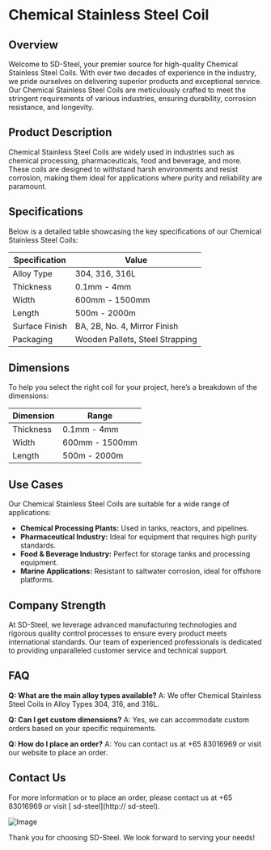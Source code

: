 # Chemical Stainless Steel Coil

## Overview
Welcome to SD-Steel, your premier source for high-quality Chemical Stainless Steel Coils. With over two decades of experience in the industry, we pride ourselves on delivering superior products and exceptional service. Our Chemical Stainless Steel Coils are meticulously crafted to meet the stringent requirements of various industries, ensuring durability, corrosion resistance, and longevity.

## Product Description
Chemical Stainless Steel Coils are widely used in industries such as chemical processing, pharmaceuticals, food and beverage, and more. These coils are designed to withstand harsh environments and resist corrosion, making them ideal for applications where purity and reliability are paramount.

## Specifications
Below is a detailed table showcasing the key specifications of our Chemical Stainless Steel Coils:

| Specification | Value |
|---------------|-------|
| Alloy Type    | 304, 316, 316L |
| Thickness     | 0.1mm - 4mm |
| Width         | 600mm - 1500mm |
| Length        | 500m - 2000m |
| Surface Finish| BA, 2B, No. 4, Mirror Finish |
| Packaging     | Wooden Pallets, Steel Strapping |

## Dimensions
To help you select the right coil for your project, here’s a breakdown of the dimensions:

| Dimension | Range |
|-----------|-------|
| Thickness | 0.1mm - 4mm |
| Width     | 600mm - 1500mm |
| Length    | 500m - 2000m |

## Use Cases
Our Chemical Stainless Steel Coils are suitable for a wide range of applications:
- **Chemical Processing Plants:** Used in tanks, reactors, and pipelines.
- **Pharmaceutical Industry:** Ideal for equipment that requires high purity standards.
- **Food & Beverage Industry:** Perfect for storage tanks and processing equipment.
- **Marine Applications:** Resistant to saltwater corrosion, ideal for offshore platforms.

## Company Strength
At SD-Steel, we leverage advanced manufacturing technologies and rigorous quality control processes to ensure every product meets international standards. Our team of experienced professionals is dedicated to providing unparalleled customer service and technical support.

## FAQ
**Q: What are the main alloy types available?**
A: We offer Chemical Stainless Steel Coils in Alloy Types 304, 316, and 316L.

**Q: Can I get custom dimensions?**
A: Yes, we can accommodate custom orders based on your specific requirements.

**Q: How do I place an order?**
A: You can contact us at +65 83016969 or visit our website to place an order.

## Contact Us
For more information or to place an order, please contact us at +65 83016969 or visit [ sd-steel](http:// sd-steel).

![Image](https://github.com/user-attachments/assets/2567258e-e124-4816-932d-1809bd27ef0b)

Thank you for choosing SD-Steel. We look forward to serving your needs!